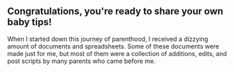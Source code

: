 ## Congratulations, you're ready to share your own baby tips! 

When I started down this journey of parenthood, I received a dizzying amount of documents and spreadsheets. Some of these documents were made just for me, but most of them were a collection of additions, edits, and post scripts by many parents who came before me. 

<!-- 
The information is invaluable. -->
